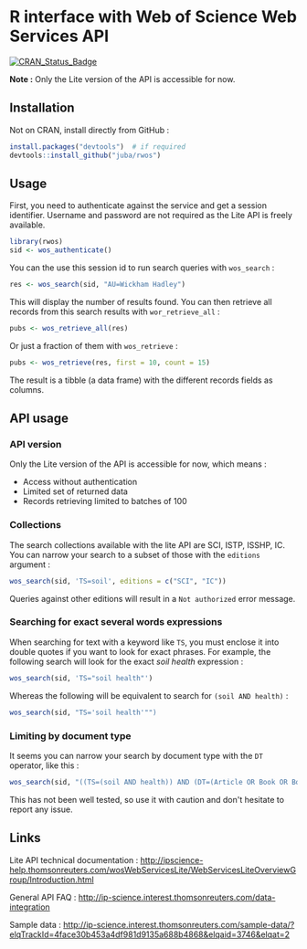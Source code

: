 # R interface with Web of Science Web Services API

[![CRAN_Status_Badge](http://www.r-pkg.org/badges/version/rwos)](http://cran.r-project.org/package=rwos)

**Note :** Only the Lite version of the API is accessible for now.

## Installation

Not on CRAN, install directly from GitHub :

```r
install.packages("devtools")  # if required
devtools::install_github("juba/rwos")
```
    
## Usage

First, you need to authenticate against the service and get a session identifier. Username and password are not required as the Lite API is freely available.

```r
library(rwos)
sid <- wos_authenticate()
```
  
You can the use this session id to run search queries with `wos_search` :

```r
res <- wos_search(sid, "AU=Wickham Hadley")
```

This will display the number of results found. You can then retrieve all records from this search results with `wor_retrieve_all` :

```r
pubs <- wos_retrieve_all(res)
```

Or just a fraction of them with `wos_retrieve` :

```r
pubs <- wos_retrieve(res, first = 10, count = 15)
```

The result is a tibble (a data frame) with the different records fields as columns. 
    
## API usage

### API version

Only the Lite version of the API is accessible for now, which means :

- Access without authentication
- Limited set of returned data
- Records retrieving limited to batches of 100

### Collections

The search collections available with the lite API are SCI, ISTP, ISSHP, IC. You can narrow your search to a subset of those with the `editions` argument :

```r
wos_search(sid, 'TS=soil', editions = c("SCI", "IC"))
```

Queries against other editions will result in a `Not authorized` error message.

### Searching for exact several words expressions

When searching for text with a keyword like `TS`, you must enclose it into double quotes if you want to look for exact phrases. For example, the following search will look for the exact *soil health* expression :

```r
wos_search(sid, 'TS="soil health"')
```

Whereas the following will be equivalent to search for `(soil AND health)` :

```r
wos_search(sid, "TS='soil health'"")
```

### Limiting by document type

It seems you can narrow your search by document type with the `DT` operator, like this :

```r
wos_search(sid, "((TS=(soil AND health)) AND (DT=(Article OR Book OR Book Chapter)))")
```

This has not been well tested, so use it with caution and don't hesitate to report any issue.

## Links

Lite API technical documentation : http://ipscience-help.thomsonreuters.com/wosWebServicesLite/WebServicesLiteOverviewGroup/Introduction.html

General API FAQ : http://ip-science.interest.thomsonreuters.com/data-integration

Sample data : http://ip-science.interest.thomsonreuters.com/sample-data/?elqTrackId=4face30b453a4df981d9135a688b4868&elqaid=3746&elqat=2
